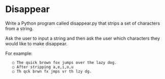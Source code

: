 # Disappear

Write a Python program called disappear.py that strips a set of characters
from a string.

Ask the user to input a string and then ask the user which characters they
would like to make disappear.

For example:

       ○ The quick brown fox jumps over the lazy dog.
       ○ After stripping a,e,i,o,u
       ○ Th qck brwn fx jmps vr th lzy dg.
